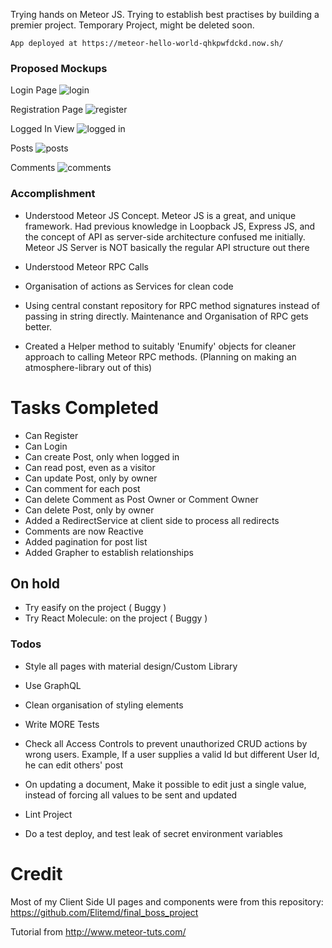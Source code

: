 Trying hands on Meteor JS. 
Trying to establish best practises by building a premier project. 
Temporary Project, might be deleted soon.

`App deployed at https://meteor-hello-world-qhkpwfdckd.now.sh/`

### Proposed Mockups

Login Page
![login](https://user-images.githubusercontent.com/32112641/44999361-30a2a000-afac-11e8-9d10-46e160f13eef.jpg)

Registration Page
![register](https://user-images.githubusercontent.com/32112641/44999412-92630a00-afac-11e8-95be-684a8e8f728c.jpg)

Logged In View
![logged in](https://user-images.githubusercontent.com/32112641/44999419-a3ac1680-afac-11e8-9c93-ea1bbc660a9c.jpg)

Posts
![posts](https://user-images.githubusercontent.com/32112641/44999435-bde5f480-afac-11e8-9d65-d7911587e1dd.jpg)

Comments
![comments](https://user-images.githubusercontent.com/32112641/44999440-cf2f0100-afac-11e8-8f13-95bb03f911a6.jpg)

### Accomplishment

 - Understood Meteor JS Concept. Meteor JS is a great, and unique framework. 
 Had previous knowledge in Loopback JS, Express JS, and the concept of API
 as server-side architecture confused me initially. Meteor JS Server is NOT
 basically the regular API structure out there
 
 - Understood Meteor RPC Calls
 - Organisation of actions as Services for clean code
 - Using central constant repository for RPC method signatures instead of 
 passing in string 
 directly. Maintenance and Organisation of RPC gets better.
 
 - Created a Helper method to suitably 'Enumify' objects for cleaner approach
 to calling Meteor RPC methods. (Planning on making an atmosphere-library out
 of this)
 
# Tasks Completed
- Can Register
- Can Login
- Can create Post, only when logged in
- Can read post, even as a visitor
- Can update Post, only by owner
- Can comment for each post
- Can delete Comment as Post Owner or Comment Owner
- Can delete Post, only by owner
- Added a RedirectService at client side to process all redirects
- Comments are now Reactive
- Added pagination for post list
- Added Grapher to establish relationships

## On hold
- Try easify on the project ( Buggy )
- Try React Molecule: on the project ( Buggy )

### Todos
- Style all pages with material design/Custom Library

- Use GraphQL

- Clean organisation of styling elements

- Write MORE Tests

 - Check all Access Controls to prevent unauthorized CRUD actions by wrong users. 
 Example, If a user supplies a valid Id but different User Id, he can edit others'
 post

- On updating a document, Make it possible to edit just a single value, instead
of forcing all values to be sent and updated

- Lint Project

- Do a test deploy, and test leak of secret environment variables
 
 # Credit
 Most of my Client Side UI pages and components were from this repository:
 https://github.com/Elitemd/final_boss_project
 
 Tutorial from http://www.meteor-tuts.com/